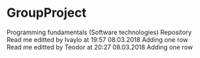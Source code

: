 # GroupProject
Programming fundamentals (Software technologies) Repository  
Read me editted by Ivaylo at 19:57 08.03.2018
Adding one row
<br />
Read me editted by Teodor at 20:27 08.03.2018
Adding one row